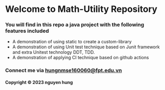 # Welcome to Math-Utility Repository
### You will find in this repo a java project with the following features included

* A demonstration of using static to create a custom-library
* A demonstration of using Unit test technique based on Junit framework and extra Unitest technology DDT, TDD.
* A demonstration of applying CI technique based on github actions

### Connect me via hungnmse160060@fpt.edu.vn
#### Copyright &#169; 2023 nguyen hung
